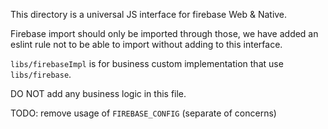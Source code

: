 This directory is a universal JS interface for firebase Web & Native.

Firebase import should only be imported through those, 
we have added an eslint rule not to be able to import without adding to this interface.

`libs/firebaseImpl` is for business custom implementation that use `libs/firebase`.

DO NOT add any business logic in this file.

TODO: remove usage of `FIREBASE_CONFIG` (separate of concerns)
